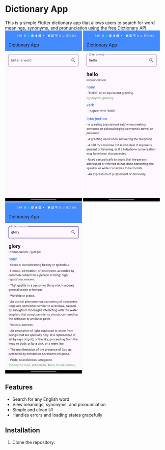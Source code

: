 # Dictionary App

This is a simple Flutter dictionary app that allows users to search for word meanings, synonyms, and pronunciation using the free Dictionary API.
<img src="/images/1.jpg" width="250"/> <img src="/images/2.jpg" width="250"/> <img src="/images/3.jpg" width="250"/>

## Features
- Search for any English word
- View meanings, synonyms, and pronunciation
- Simple and clean UI
- Handles errors and loading states gracefully

## Installation
1. Clone the repository:
   ```sh
   
